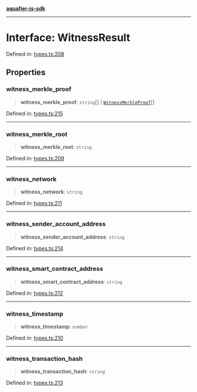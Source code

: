 [**aquafier-js-sdk**](../README.md)

***

# Interface: WitnessResult

Defined in: [types.ts:208](https://github.com/inblockio/aqua-verifier-js-lib/blob/8585c670e387bba02324c5d1649cefbfbcc39ce3/src/types.ts#L208)

## Properties

### witness\_merkle\_proof

> **witness\_merkle\_proof**: `string`[] \| [`WitnessMerkleProof`](WitnessMerkleProof.md)[]

Defined in: [types.ts:215](https://github.com/inblockio/aqua-verifier-js-lib/blob/8585c670e387bba02324c5d1649cefbfbcc39ce3/src/types.ts#L215)

***

### witness\_merkle\_root

> **witness\_merkle\_root**: `string`

Defined in: [types.ts:209](https://github.com/inblockio/aqua-verifier-js-lib/blob/8585c670e387bba02324c5d1649cefbfbcc39ce3/src/types.ts#L209)

***

### witness\_network

> **witness\_network**: `string`

Defined in: [types.ts:211](https://github.com/inblockio/aqua-verifier-js-lib/blob/8585c670e387bba02324c5d1649cefbfbcc39ce3/src/types.ts#L211)

***

### witness\_sender\_account\_address

> **witness\_sender\_account\_address**: `string`

Defined in: [types.ts:214](https://github.com/inblockio/aqua-verifier-js-lib/blob/8585c670e387bba02324c5d1649cefbfbcc39ce3/src/types.ts#L214)

***

### witness\_smart\_contract\_address

> **witness\_smart\_contract\_address**: `string`

Defined in: [types.ts:212](https://github.com/inblockio/aqua-verifier-js-lib/blob/8585c670e387bba02324c5d1649cefbfbcc39ce3/src/types.ts#L212)

***

### witness\_timestamp

> **witness\_timestamp**: `number`

Defined in: [types.ts:210](https://github.com/inblockio/aqua-verifier-js-lib/blob/8585c670e387bba02324c5d1649cefbfbcc39ce3/src/types.ts#L210)

***

### witness\_transaction\_hash

> **witness\_transaction\_hash**: `string`

Defined in: [types.ts:213](https://github.com/inblockio/aqua-verifier-js-lib/blob/8585c670e387bba02324c5d1649cefbfbcc39ce3/src/types.ts#L213)

